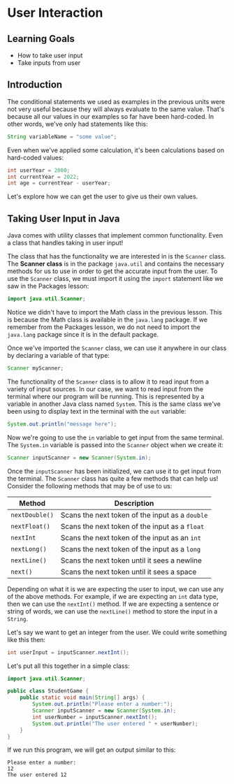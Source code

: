 # User Interaction

## Learning Goals

- How to take user input
- Take inputs from user

## Introduction

The conditional statements we used as examples in the previous units were not
very useful because they will always evaluate to the same value. That's because
all our values in our examples so far have been hard-coded. In other words,
we've only had statements like this:

```java
String variableName = "some value";
```

Even when we've applied some calculation, it's been calculations based on
hard-coded values:

```java
int userYear = 2000;
int currentYear = 2022;
int age = currentYear - userYear;
```

Let's explore how we can get the user to give us their own values.

## Taking User Input in Java

Java comes with utility classes that implement common functionality. Even a
class that handles taking in user input!

The class that has the functionality we are interested in is the `Scanner`
class. The **Scanner class** is in the package `java.util` and contains the
necessary methods for us to use in order to get the accurate input from the
user. To use the `Scanner` class, we must import it using the `import` statement
like we saw in the Packages lesson:

```java
import java.util.Scanner;
```

Notice we didn't have to import the Math class in the previous lesson. This is
because the Math class is available in the `java.lang` package. If we remember
from the Packages lesson, we do not need to import the `java.lang` package since
it is in the default package.

Once we've imported the `Scanner` class, we can use it anywhere in our class by
declaring a variable of that type:

```java
Scanner myScanner;
```

The functionality of the `Scanner` class is to allow it to read input from a
variety of input sources. In our case, we want to read input from the terminal
where our program will be running. This is represented by a variable in another
Java class named `System`. This is the same class we've been using to display
text in the terminal with the `out` variable:

```java
System.out.println("message here");
```

Now we're going to use the `in` variable to get input from the same terminal.
The `System.in` variable is passed into the `Scanner` object when we create it:

```java
Scanner inputScanner = new Scanner(System.in);
```

Once the `inputScanner` has been initialized, we can use it to get input from
the terminal. The `Scanner` class has quite a few methods that can help us!
Consider the following methods that may be of use to us:

| Method          | Description                                     |
|-----------------|-------------------------------------------------|
| `nextDouble()`  | Scans the next token of the input as a `double` |
| `nextFloat()`   | Scans the next token of the input as a `float`  |
| `nextInt`       | Scans the next token of the input as an `int`   |
| `nextLong()`    | Scans the next token of the input as a `long`   |
| `nextLine()`    | Scans the next token until it sees a newline    |
| `next()`        | Scans the next token until it sees a space      |

Depending on what it is we are expecting the user to input, we can use any of
the above methods. For example, if we are expecting an `int` data type, then we
can use the `nextInt()` method. If we are expecting a sentence or string of
words, we can use the `nextLine()` method to store the input in a `String`.

Let's say we want to get an integer from the user. We could write something
like this then:

```java
int userInput = inputScanner.nextInt();
```

Let's put all this together in a simple class:

```java
import java.util.Scanner;

public class StudentGame {
    public static void main(String[] args) {
        System.out.println("Please enter a number:");
        Scanner inputScanner = new Scanner(System.in);
        int userNumber = inputScanner.nextInt();
        System.out.println("The user entered " + userNumber);
    }
}
```

If we run this program, we will get an output similar to this:

```plaintext
Please enter a number:
12
The user entered 12
```
